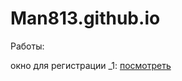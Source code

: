 # Man813.github.io
Работы:

окно для регистрации _1: [посмотреть](Man813.github.io/(6)wind_register/src/index.html "окно для регистрации")
